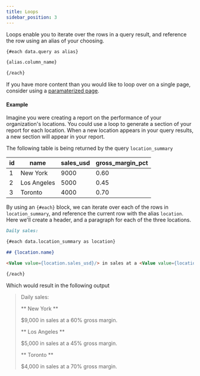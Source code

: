 ```yaml
---
title: Loops
sidebar_position: 3
---
```


Loops enable you to iterate over the rows in a query result, and reference the row using an alias of your choosing. 

```markdown
{#each data.query as alias}

{alias.column_name}

{/each}
```

If you have more content than you would like to loop over on a single page, consider using a [paramaterized page](/templating/parameterized-pages). 

#### Example 

Imagine you were creating a report on the performance of your organization's locations. You could use a loop to generate a section of your report for each location. When a new location appears in your query results, a new section will appear in your report.

The following table is being returned by the query `location_summary` 

|id   |name   |sales_usd  |gross_margin_pct   
|---|---|---|---|
|1   |New York   |9000   |0.60   |   
|2  |Los Angeles   |5000   |0.45   |   
|3   |Toronto   |4000   |0.70   |   


By using an `{#each}` block, we can iterate over each of the rows in `location_summary`, and reference the current row with the alias `location`. Here we'll create a header, and a paragraph for each of the three locations.

```markdown 
Daily sales: 

{#each data.location_summary as location}

## {location.name} 

<Value value={location.sales_usd}/> in sales at a <Value value={location.gross_margin_pct}/> gross margin. 

{/each}
```

Which would result in the following output 
> Daily sales:
>
>** New York **
>
>$9,000 in sales at a 60% gross margin. 
>
>** Los Angeles **
>
>$5,000 in sales at a 45% gross margin. 
>
>** Toronto ** 
>
>$4,000 in sales at a 70% gross margin. 